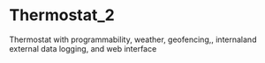 # Thermostat_2
Thermostat with programmability, weather, geofencing,, internaland external data logging, and web interface
